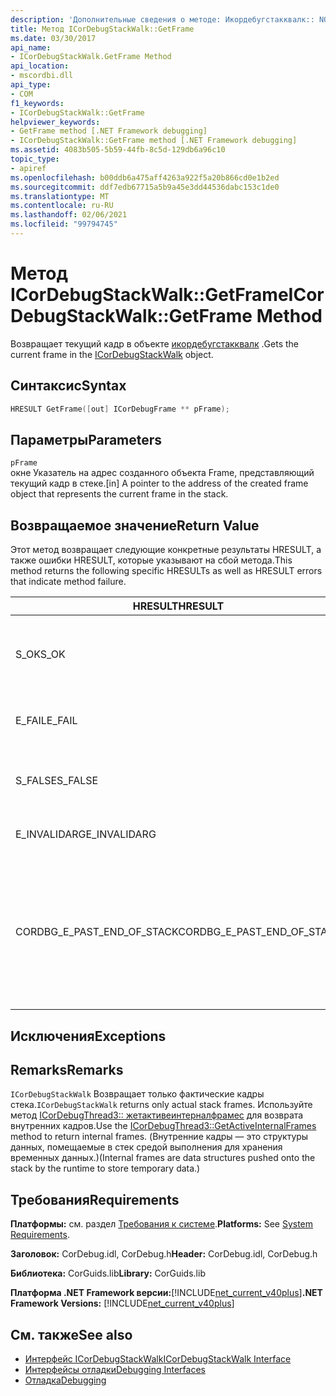 ```yaml
---
description: 'Дополнительные сведения о методе: Икордебугстакквалк:: NOFRAMES'
title: Метод ICorDebugStackWalk::GetFrame
ms.date: 03/30/2017
api_name:
- ICorDebugStackWalk.GetFrame Method
api_location:
- mscordbi.dll
api_type:
- COM
f1_keywords:
- ICorDebugStackWalk::GetFrame
helpviewer_keywords:
- GetFrame method [.NET Framework debugging]
- ICorDebugStackWalk::GetFrame method [.NET Framework debugging]
ms.assetid: 4083b505-5b59-44fb-8c5d-129db6a96c10
topic_type:
- apiref
ms.openlocfilehash: b00ddb6a475aff4263a922f5a20b866cd0e1b2ed
ms.sourcegitcommit: ddf7edb67715a5b9a45e3dd44536dabc153c1de0
ms.translationtype: MT
ms.contentlocale: ru-RU
ms.lasthandoff: 02/06/2021
ms.locfileid: "99794745"
---
```

# <a name="icordebugstackwalkgetframe-method"></a><span data-ttu-id="dfba7-103">Метод ICorDebugStackWalk::GetFrame</span><span class="sxs-lookup"><span data-stu-id="dfba7-103">ICorDebugStackWalk::GetFrame Method</span></span>

<span data-ttu-id="dfba7-104">Возвращает текущий кадр в объекте [икордебугстакквалк](icordebugstackwalk-interface.md) .</span><span class="sxs-lookup"><span data-stu-id="dfba7-104">Gets the current frame in the [ICorDebugStackWalk](icordebugstackwalk-interface.md) object.</span></span>  
  
## <a name="syntax"></a><span data-ttu-id="dfba7-105">Синтаксис</span><span class="sxs-lookup"><span data-stu-id="dfba7-105">Syntax</span></span>  
  
```cpp  
HRESULT GetFrame([out] ICorDebugFrame ** pFrame);  
```  
  
## <a name="parameters"></a><span data-ttu-id="dfba7-106">Параметры</span><span class="sxs-lookup"><span data-stu-id="dfba7-106">Parameters</span></span>  

 `pFrame`  
 <span data-ttu-id="dfba7-107">окне Указатель на адрес созданного объекта Frame, представляющий текущий кадр в стеке.</span><span class="sxs-lookup"><span data-stu-id="dfba7-107">[in] A pointer to the address of the created frame object that represents the current frame in the stack.</span></span>  
  
## <a name="return-value"></a><span data-ttu-id="dfba7-108">Возвращаемое значение</span><span class="sxs-lookup"><span data-stu-id="dfba7-108">Return Value</span></span>  

 <span data-ttu-id="dfba7-109">Этот метод возвращает следующие конкретные результаты HRESULT, а также ошибки HRESULT, которые указывают на сбой метода.</span><span class="sxs-lookup"><span data-stu-id="dfba7-109">This method returns the following specific HRESULTs as well as HRESULT errors that indicate method failure.</span></span>  
  
|<span data-ttu-id="dfba7-110">HRESULT</span><span class="sxs-lookup"><span data-stu-id="dfba7-110">HRESULT</span></span>|<span data-ttu-id="dfba7-111">Описание:</span><span class="sxs-lookup"><span data-stu-id="dfba7-111">Description</span></span>|  
|-------------|-----------------|  
|<span data-ttu-id="dfba7-112">S_OK</span><span class="sxs-lookup"><span data-stu-id="dfba7-112">S_OK</span></span>|<span data-ttu-id="dfba7-113">Среда выполнения успешно вернула текущий кадр.</span><span class="sxs-lookup"><span data-stu-id="dfba7-113">The runtime successfully returned the current frame.</span></span>|  
|<span data-ttu-id="dfba7-114">E_FAIL</span><span class="sxs-lookup"><span data-stu-id="dfba7-114">E_FAIL</span></span>|<span data-ttu-id="dfba7-115">Текущий кадр не был возвращен.</span><span class="sxs-lookup"><span data-stu-id="dfba7-115">The current frame was not returned.</span></span>|  
|<span data-ttu-id="dfba7-116">S_FALSE</span><span class="sxs-lookup"><span data-stu-id="dfba7-116">S_FALSE</span></span>|<span data-ttu-id="dfba7-117">Текущий кадр является машинным кадром стека.</span><span class="sxs-lookup"><span data-stu-id="dfba7-117">The current frame is a native stack frame.</span></span>|  
|<span data-ttu-id="dfba7-118">E_INVALIDARG</span><span class="sxs-lookup"><span data-stu-id="dfba7-118">E_INVALIDARG</span></span>|<span data-ttu-id="dfba7-119">Параметр `pFrame` имеет значение null.</span><span class="sxs-lookup"><span data-stu-id="dfba7-119">`pFrame` is null.</span></span>|  
|<span data-ttu-id="dfba7-120">CORDBG_E_PAST_END_OF_STACK</span><span class="sxs-lookup"><span data-stu-id="dfba7-120">CORDBG_E_PAST_END_OF_STACK</span></span>|<span data-ttu-id="dfba7-121">Указатель фрейма уже находится в конце стека; Поэтому доступ к дополнительным кадрам невозможен.</span><span class="sxs-lookup"><span data-stu-id="dfba7-121">The frame pointer is already at the end of the stack; therefore, no additional frames can be accessed.</span></span>|  
  
## <a name="exceptions"></a><span data-ttu-id="dfba7-122">Исключения</span><span class="sxs-lookup"><span data-stu-id="dfba7-122">Exceptions</span></span>  
  
## <a name="remarks"></a><span data-ttu-id="dfba7-123">Remarks</span><span class="sxs-lookup"><span data-stu-id="dfba7-123">Remarks</span></span>  

 <span data-ttu-id="dfba7-124">`ICorDebugStackWalk` Возвращает только фактические кадры стека.</span><span class="sxs-lookup"><span data-stu-id="dfba7-124">`ICorDebugStackWalk` returns only actual stack frames.</span></span> <span data-ttu-id="dfba7-125">Используйте метод [ICorDebugThread3:: жетактивеинтерналфрамес](icordebugthread3-getactiveinternalframes-method.md) для возврата внутренних кадров.</span><span class="sxs-lookup"><span data-stu-id="dfba7-125">Use the [ICorDebugThread3::GetActiveInternalFrames](icordebugthread3-getactiveinternalframes-method.md) method to return internal frames.</span></span> <span data-ttu-id="dfba7-126">(Внутренние кадры — это структуры данных, помещаемые в стек средой выполнения для хранения временных данных.)</span><span class="sxs-lookup"><span data-stu-id="dfba7-126">(Internal frames are data structures pushed onto the stack by the runtime to store temporary data.)</span></span>  
  
## <a name="requirements"></a><span data-ttu-id="dfba7-127">Требования</span><span class="sxs-lookup"><span data-stu-id="dfba7-127">Requirements</span></span>  

 <span data-ttu-id="dfba7-128">**Платформы:** см. раздел [Требования к системе](../../get-started/system-requirements.md).</span><span class="sxs-lookup"><span data-stu-id="dfba7-128">**Platforms:** See [System Requirements](../../get-started/system-requirements.md).</span></span>  
  
 <span data-ttu-id="dfba7-129">**Заголовок:** CorDebug.idl, CorDebug.h</span><span class="sxs-lookup"><span data-stu-id="dfba7-129">**Header:** CorDebug.idl, CorDebug.h</span></span>  
  
 <span data-ttu-id="dfba7-130">**Библиотека:** CorGuids.lib</span><span class="sxs-lookup"><span data-stu-id="dfba7-130">**Library:** CorGuids.lib</span></span>  
  
 <span data-ttu-id="dfba7-131">**Платформа .NET Framework версии:**[!INCLUDE[net_current_v40plus](../../../../includes/net-current-v40plus-md.md)]</span><span class="sxs-lookup"><span data-stu-id="dfba7-131">**.NET Framework Versions:** [!INCLUDE[net_current_v40plus](../../../../includes/net-current-v40plus-md.md)]</span></span>  
  
## <a name="see-also"></a><span data-ttu-id="dfba7-132">См. также</span><span class="sxs-lookup"><span data-stu-id="dfba7-132">See also</span></span>

- [<span data-ttu-id="dfba7-133">Интерфейс ICorDebugStackWalk</span><span class="sxs-lookup"><span data-stu-id="dfba7-133">ICorDebugStackWalk Interface</span></span>](icordebugstackwalk-interface.md)
- [<span data-ttu-id="dfba7-134">Интерфейсы отладки</span><span class="sxs-lookup"><span data-stu-id="dfba7-134">Debugging Interfaces</span></span>](debugging-interfaces.md)
- [<span data-ttu-id="dfba7-135">Отладка</span><span class="sxs-lookup"><span data-stu-id="dfba7-135">Debugging</span></span>](index.md)
